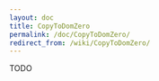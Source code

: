 ```yaml
---
layout: doc
title: CopyToDomZero
permalink: /doc/CopyToDomZero/
redirect_from: /wiki/CopyToDomZero/
---
```


TODO
